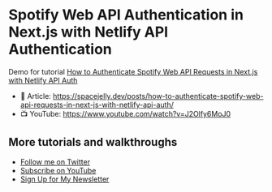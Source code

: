 # Spotify Web API Authentication in Next.js with Netlify API Authentication

Demo for tutorial [How to Authenticate Spotify Web API Requests in Next.js with Netlify API Auth](https://spacejelly.dev/posts/how-to-authenticate-spotify-web-api-requests-in-next-js-with-netlify-api-auth/)

* 📝 Article: https://spacejelly.dev/posts/how-to-authenticate-spotify-web-api-requests-in-next-js-with-netlify-api-auth/
* 📺 YouTube: https://www.youtube.com/watch?v=J2Olfy6MoJ0

## More tutorials and walkthroughs
* [Follow me on Twitter](https://twitter.com/colbyfayock)
* [Subscribe on YouTube](https://www.youtube.com/colbyfayock)
* [Sign Up for My Newsletter](https://colbyfayock.com/newsletter)

